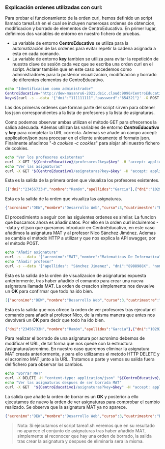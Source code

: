 ### Explicación ordenes utilizadas con curl:
Para probar el funcionamiento de la orden curl, hemos definido un script llamado tarea1.sh en el cual se incluyen numerosas ordenes de obtencion, modificacion y borrado de elementos de CentroEducativo.
En primer lugar, definimos dos variables de entorno en nuestro fichero de pruebas.
- La variable de entorno **CentroEducativo** se utiliza para la automatización de las ordenes para evitar repetir la cadena asignada a esta en cada comando.
- La variable de entorno **key** tambien se utiliza para evitar la repetición de nuestra clave de sesión cada vez que se escriba una orden curl en el script.
Aclarar también que en este caso accedemos como administradores para la posterior visualizacion, modificación y borrado de diferentes elementos de CentroEducativo.

```bash
echo "Identificacion como administrador"
CentroEducativo="http://dew-masanru6-2021.dsic.cloud:9090/CentroEducativo"
key=$(curl -s --data '{"dni":"111111111","password":"654321"}' -X POST -H "content-type: application/json" ${CentroEducativo}/login -H "accept: */*" -c cookies -b cookies)
```
Las dos primeras ordenes que forman parte del script sirven para obtener los json correspondientes a la lista de profesores y la lista de asignaturas.



Como podemos observar ambas utilizan el método GET para ofrecernos la salida adecuada. Ademas utilizan las variables de entorno ***CentroEducativo*** y ***key***   para completar la URL correcta. Ademas se añade un campo accept: application/json para procesar en el cliente unicamente el formato json. Finalmente añadimos "*-b cookies -c cookies*" para alojar ahi nuestro fichero de cookies.
```bash
echo "Ver los profesores existentes"
curl -X GET "${CentroEducativo}/profesores?key=$key" -H "accept: application/json" -b cookies -c cookies
echo "Ver las asignaturas"
curl -X GET "${CentroEducativo}/asignaturas?key=$key" -H "accept: application/json" -b cookies -c cookies
```
Esta es la salida de la primera orden que visualiza los profesores existentes.
```json
[{"dni":"23456733H","nombre":"Ramón","apellidos":"Garcia"},{"dni":"10293756L","nombre":"Pedro","apellidos":"Valderas"},{"dni":"06374291A","nombre":"Manoli","apellidos":"ALbert"},{"dni":"65748923M","nombre":"Joan","apellidos":"Fons"}
```
Esta es la salida de la orden que visualiza las asignaturas.
```json
{"acronimo":"DEW","nombre":"Desarrollo Web","curso":3,"cuatrimestre":"B","creditos":4.5},{"acronimo":"IAP","nombre":"Integración de Aplicaciones","curso":4,"cuatrimestre":"A","creditos":4.5},{"acronimo":"DCU","nombre":"Desarrollo Centrado en el Usuario","curso":4,"cuatrimestre":"A","creditos":4.5}
```
El procedimiento a seguir con las siguientes ordenes es similar. La funcion que buscamos ahora es añadir datos. Por ello en la orden curl incluiremos --data y el json que queramos introducir en CentroEducativo, en este caso añadimos la asignatura MAT y al profesor Nico Sánchez Jiménez.  Ademas se cambia el método HTTP a utilizar y que nos explica la API swagger, por el método POST.

```bash
echo "Añadir asignatura"
curl -s --data '{"acronimo":"MAT","nombre":"Matematicas De Informatica","curso":4,"cuatrimestre":"A","creditos":4.5}' -X POST -H "content-type: application/json" "${CentroEducativo}/asignaturas?key=$key" -H "accept:*/*" -b cookies -c cookies
echo "Añadir profesor"
curl -s --data '{"apellidos": "Sánchez Jimenez", "dni":"8988988X", "nombre":"Nico", "password":"1234"}' -X POST -H "content-type: application/json" "${CentroEducativo}/profesores?key=$key" -H "accept:*/*" -b cookies -c cookies
```
Esta es la salida de la orden de visualizacion de asignaturas expuesta anteriormente, tras haber añadido el comando para crear una nueva asignatura llamada MAT. La orden de creacion simplemente nos devuelve un **OK** para confirmar que todo ha ido bien.
```json
[{"acronimo":"DEW","nombre":"Desarrollo Web","curso":3,"cuatrimestre":"B","creditos":4.5},{"acronimo":"IAP","nombre":"Integración de Aplicaciones","curso":4,"cuatrimestre":"A","creditos":4.5},{"acronimo":"DCU","nombre":"Desarrollo Centrado en el Usuario","curso":4,"cuatrimestre":"A","creditos":4.5},{"acronimo":"MAT","nombre":"Matematicas De Informatica","curso":4,"cuatrimestre":"A","creditos":4.5}
```
Esta es la salida que nos ofrece la orden de ver profesores tras ejecutar el comando para añadir al profesor Nico, de la misma manera que antes nos devolverá un **OK** para decir que todo ha ido bien.
```json
{"dni":"23456733H","nombre":"Ramón","apellidos":"Garcia"},{"dni":"10293756L","nombre":"Pedro","apellidos":"Valderas"},{"dni":"06374291A","nombre":"Manoli","apellidos":"ALbert"},{"dni":"65748923M","nombre":"Joan","apellidos":"Fons"},{"dni":"8988988X","nombre":"Nico","apellidos":"Sánchez Jimenez"}
```
Para realizar el borrado de una asignatura por acronimo debemos de modificar el URL, de tal forma que nos quede con la estructura /asignatura/acronimo. En nuestro caso queremos eliminar la asignatura MAT creada anteriormente, y para ello utilizamos el metodo HTTP DELETE y el acronimo MAT junto a la URL.
Tratamos a parte y vemos su salida fuera del fichero para observar los cambios.
```bash
echo "Borrar MAT"
curl -X DELETE -H "content-type: application/json" "${CentroEducativo}/asignaturas/MAT?key=$key" -H "accept: */*" -b cookies -c cookies
echo "Ver las asignaturas despues de ser borrada MAT"
curl -X GET  "${CentroEducativo}/asignaturas?key=$key" -H "accept: application/json" -b cookies -c cookies
```
La salida que añade la orden de borrar es un **OK** y posterior a ello ejecutamos de nuevo la orden de ver asignaturas para comprobar el cambio realizado. Se observa que la asignatura MAT ya no aparece.
```json
{"acronimo":"DEW","nombre":"Desarrollo Web","curso":3,"cuatrimestre":"B","creditos":4.5},{"acronimo":"IAP","nombre":"Integración de Aplicaciones","curso":4,"cuatrimestre":"A","creditos":4.5},{"acronimo":"DCU","nombre":"Desarrollo Centrado en el Usuario","curso":4,"cuatrimestre":"A","creditos":4.5}
```
> Nota: Si ejecutamos el script tarea1.sh veremos que en su resultado no aparece el conjunto de asignaturas tras haber añadido MAT, simplemente al reconocer que hay una orden de borrado, la salida tras crear la asignatura y despues de eliminarla sera la misma.
